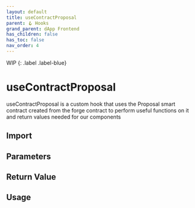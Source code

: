 ```yaml
---
layout: default
title: useContractProposal
parent: 🪝 Hooks
grand_parent: dApp Frontend
has_children: false
has_toc: false
nav_order: 4
---
```


WIP
{: .label .label-blue}
# useContractProposal

useContractProposal is a custom hook that uses the Proposal smart contract created from the forge contract to perform useful functions on it and return values needed for our components

## Import

## Parameters

## Return Value

## Usage